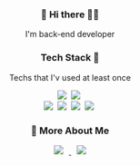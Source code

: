 <h3 align="center"> 🍎 Hi there ✌🏻 </h3>

<p align=center>
 I'm back-end developer
<!-- - 🔭 I’m currently working on ...
- 🌱 I’m currently learning ...
- 👯 I’m looking to collaborate on ...Cancel changes
- 🤔 I’m looking for help with ...
- 💬 Ask me about ...
- 📫 How to reach me: ...
- 😄 Pronouns: ...
- ⚡ Fun fact: ...  -->
</p>

<h3 align="center"> Tech Stack 🧺</h3>
<p align="center"> Techs that I'v used at least once </p>
<p align="center">
<!-- <img src="https://img.shields.io/badge/HTML5-E34F26?style=flat-square&logo=HTML5&logoColor=white"/></a> &nbsp
<img src="https://img.shields.io/badge/CSS3-1572B6?style=flat-square&logo=CSS3&logoColor=white"/></a> &nbsp
<img src="https://img.shields.io/badge/JavaScript-F7DF1E?style=flat-square&logo=JavaScript&logoColor=white"/></a> &nbsp -->
<img src="https://img.shields.io/badge/Python-3766AB?style=flat-square&logo=Python&logoColor=white"/></a>&nbsp 
<img src="https://img.shields.io/badge/Django-339933?style=flat-square&logo=Django&logoColor=white"/></a>&nbsp
<br>
<img src="https://img.shields.io/badge/Java-339933?style=flat-square&logo=Java&logoColor=white"/></a>&nbsp
<img src="https://img.shields.io/badge/SpringBoot-3DDC84?style=flat-square&logo=SpringBoot&logoColor=white"/>&nbsp
<img src="https://img.shields.io/badge/MySQL-4479A1?style=flat-square&logo=MySQL&logoColor=white"/></a>&nbsp 
<img src="https://img.shields.io/badge/PostgreSQL-4479A1?style=flat-square&logo=PostgreSQL&logoColor=white"/></a>&nbsp 
<!-- <img src="https://img.shields.io/badge/Amazon AWS-232F3E?style=flat-square&logo=Amazon%20AWS&logoColor=white"/></a> &nbsp</p> -->


<h3 align="center"> 👀 More About Me </h3>
<p align="center">
<a href="https://corncream.tistory.com/">
    <img src="http://img.shields.io/badge/DevLog-00D182?style=flat&logo=Emby&logoColor=white&link=https://velog.io/@987412563"
        style="height : auto; margin-left : 10px; margin-right : 10px;"/>
</a>
<a href="https://episohe@gmail.com">
    <img src="http://img.shields.io/badge/Gmail-EA4335?style=flat&logo=Gmail&logoColor=white&link=https://i987412563i@gmail.com"
        style="height : auto; margin-left : 10px; margin-right : 10px;"/>
</a>
</p>
